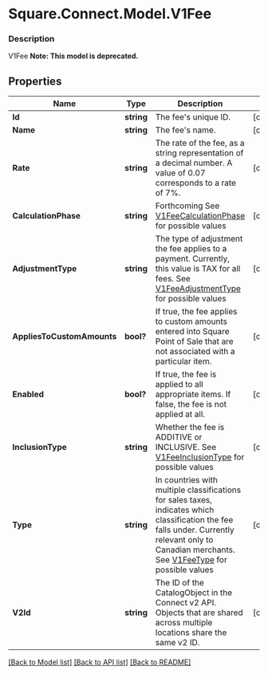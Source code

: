 # Square.Connect.Model.V1Fee

### Description

V1Fee
**Note: This model is deprecated.**

## Properties

Name | Type | Description | Notes
------------ | ------------- | ------------- | -------------
**Id** | **string** | The fee&#39;s unique ID. | [optional] 
**Name** | **string** | The fee&#39;s name. | [optional] 
**Rate** | **string** | The rate of the fee, as a string representation of a decimal number. A value of 0.07 corresponds to a rate of 7%. | [optional] 
**CalculationPhase** | **string** | Forthcoming See [V1FeeCalculationPhase](#type-v1feecalculationphase) for possible values | [optional] 
**AdjustmentType** | **string** | The type of adjustment the fee applies to a payment. Currently, this value is TAX for all fees. See [V1FeeAdjustmentType](#type-v1feeadjustmenttype) for possible values | [optional] 
**AppliesToCustomAmounts** | **bool?** | If true, the fee applies to custom amounts entered into Square Point of Sale that are not associated with a particular item. | [optional] 
**Enabled** | **bool?** | If true, the fee is applied to all appropriate items. If false, the fee is not applied at all. | [optional] 
**InclusionType** | **string** | Whether the fee is ADDITIVE or INCLUSIVE. See [V1FeeInclusionType](#type-v1feeinclusiontype) for possible values | [optional] 
**Type** | **string** | In countries with multiple classifications for sales taxes, indicates which classification the fee falls under. Currently relevant only to Canadian merchants. See [V1FeeType](#type-v1feetype) for possible values | [optional] 
**V2Id** | **string** | The ID of the CatalogObject in the Connect v2 API. Objects that are shared across multiple locations share the same v2 ID. | [optional] 



[[Back to Model list]](../README.md#documentation-for-models) [[Back to API list]](../README.md#documentation-for-api-endpoints) [[Back to README]](../README.md)

